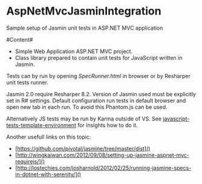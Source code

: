 AspNetMvcJasminIntegration
==========================

Sample setup of Jasmin unit tests in ASP.NET MVC application


#Content#
- Simple Web Application ASP.NET MVC project.
- Class library prepared to contain unit tests for JavaScript written in Jasmin.

Tests can by run by opening *SpecRunner.html* in browser or by Resharper unit tests runner.

Jasmin 2.0 require Resharper 8.2. Version of Jasmin used must be explicitly set in R# settings. 
Default configuration run tests in default browser and open new tab in each run. To avoid this Phantom.js can be used.


Alternatively JS tests may be run by Karma outside of VS. See [javascript-tests-template-environment](https://github.com/szabl/javascript-tests-template-environment) for insights how to do it.

Another usefull links on this topic:

- [https://github.com/pivotal/jasmine/tree/master/dist]()
- [http://wingkaiwan.com/2012/09/08/setting-up-jasmine-aspnet-mvc-requirejs/]()
- [http://lostechies.com/josharnold/2012/02/25/running-jasmine-specs-in-dotnet-with-serenity/]()
